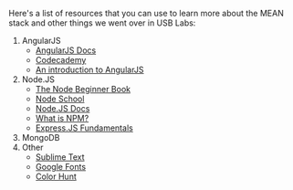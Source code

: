 Here's a list of resources that you can use to learn more about the MEAN stack and other things we went over in USB Labs:

1. AngularJS
	* [AngularJS Docs](https://docs.angularjs.org/api)
	* [Codecademy](https://www.codecademy.com/learn/learn-angularjs)
	* [An introduction to AngularJS](http://www.webdesignerdepot.com/2013/04/an-introduction-to-angularjs/)
2. Node.JS
	* [The Node Beginner Book](http://www.nodebeginner.org/)
	* [Node School](http://nodeschool.io/)
	* [Node.JS Docs](https://nodejs.org/en/docs/)
	* [What is NPM?](https://docs.npmjs.com/getting-started/what-is-npm)
	* [Express.JS Fundamentals](http://webapplog.com/express-js-fundamentals/)
3. MongoDB
4. Other
	* [Sublime Text](https://www.sublimetext.com/)
	* [Google Fonts](https://www.google.com/fonts)
	* [Color Hunt](http://colorhunt.co/)
	
